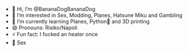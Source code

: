 - 👋 Hi, I’m @BananaDogBananaDog
- 👀 I’m interested in Sex, Modding, Planes, Hatsune Miku and Gambling
- 🌱 I’m currently learning Planes, Python🤥 and 3D printing 
- 😄 Pronouns: Risiko/Napoli
- ⚡ Fun fact: I fucked an heater once
- 🔞 Sex